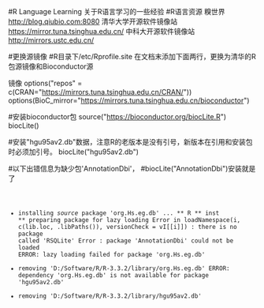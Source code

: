 #R Language Learning
关于R语言学习的一些经验
#R语言资源
糗世界	http://blog.qiubio.com:8080
清华大学开源软件镜像站	https://mirror.tuna.tsinghua.edu.cn/
中科大开源软件镜像站	http://mirrors.ustc.edu.cn/

#更换源镜像
#R目录下/etc/Rprofile.site 在文档末添加下面两行，更换为清华的R包源镜像和Bioconductor源

镜像
options("repos" = c(CRAN="https://mirrors.tuna.tsinghua.edu.cn/CRAN/"))
options(BioC_mirror="https://mirrors.tuna.tsinghua.edu.cn/bioconductor")


#安装bioconductor包
source("https://bioconductor.org/biocLite.R")
biocLite()


#安装"hgu95av2.db"数据，注意R的老版本是没有引号，新版本在引用和安装包时必须加引号。
biocLite("hgu95av2.db")



#以下出错信息为缺少包'AnnotationDbi'，
#biocLite("AnnotationDbi")安装就是了
<code>
* installing *source* package 'org.Hs.eg.db' ...
** R
** inst
** preparing package for lazy loading
Error in loadNamespace(i, c(lib.loc, .libPaths()), versionCheck = vI[[i]]) : 
  there is no package called 'RSQLite'
Error : package 'AnnotationDbi' could not be loaded
ERROR: lazy loading failed for package 'org.Hs.eg.db'
* removing 'D:/Software/R/R-3.3.2/library/org.Hs.eg.db'
ERROR: dependency 'org.Hs.eg.db' is not available for package 'hgu95av2.db'
* removing 'D:/Software/R/R-3.3.2/library/hgu95av2.db'
</code>
